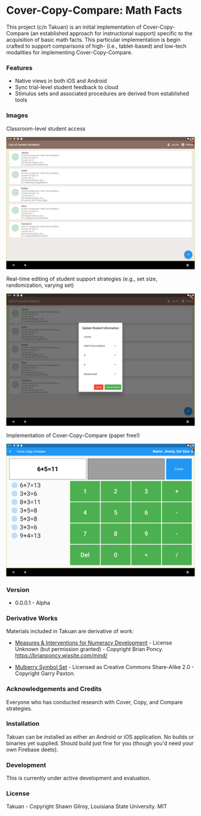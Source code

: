 # Cover-Copy-Compare: Math Facts

This project (c/n Takuan) is an initial implementation of Cover-Copy-Compare (an established approach for instructional support) specific to the acquisition of basic math facts. This particular implementation is begin crafted to support comparisons of high- (i.e., tablet-based) and low-tech modalities for implementing Cover-Copy-Compare.

### Features

-   Native views in both iOS and Android
-   Sync trial-level student feedback to cloud
-   Stimulus sets and associated procedures are derived from established tools

### Images

Classroom-level student access

![Classwide access](screenshots/Screenshot_1645128661.png "Classwide access")

Real-time editing of student support strategies (e.g., set size, randomization, varying set)

![Realtime management of student settings](screenshots/Screenshot_1645128668.png "Live edit")

Implementation of Cover-Copy-Compare (paper free!)

![Virtual interface for Cover Copy Compare](screenshots/Screenshot_1645128678.png "Cover Copy Compare")

### Version

-   0.0.0.1 - Alpha

### Derivative Works

Materials included in Takuan are derivative of work:

- [Measures & Interventions for Numeracy Development](https://brianponcy.wixsite.com/mind/cover-copy-compare) - License Unknown (but permission granted) - Copyright Brian Poncy. <https://brianponcy.wixsite.com/mind/>

- [Mulberry Symbol Set](https://github.com/straight-street/mulberry-symbols) - Licensed as Creative Commons Share-Alike 2.0 - Copyright Garry Paxton.

### Acknowledgements and Credits

Everyone who has conducted research with Cover, Copy, and Compare strategies.

### Installation

Takuan can be installed as either an Android or iOS application. No builds or binaries yet supplied. Should build just fine for you (though you'd need your own Firebase deets).

### Development

This is currently under active development and evaluation.

### License

Takuan - Copyright Shawn Gilroy, Louisiana State University. MIT
